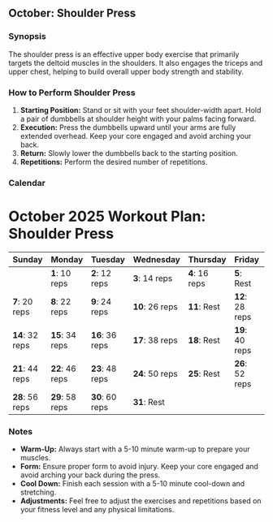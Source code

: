 ## October: Shoulder Press

### Synopsis
The shoulder press is an effective upper body exercise that primarily targets the deltoid muscles in the shoulders. It also engages the triceps and upper chest, helping to build overall upper body strength and stability.

### How to Perform Shoulder Press
1. **Starting Position:** Stand or sit with your feet shoulder-width apart. Hold a pair of dumbbells at shoulder height with your palms facing forward.
2. **Execution:** Press the dumbbells upward until your arms are fully extended overhead. Keep your core engaged and avoid arching your back.
3. **Return:** Slowly lower the dumbbells back to the starting position.
4. **Repetitions:** Perform the desired number of repetitions.

### Calendar

# October 2025 Workout Plan: Shoulder Press

| Sunday         | Monday         | Tuesday        | Wednesday      | Thursday       | Friday         | Saturday       |
|----------------|----------------|----------------|----------------|----------------|----------------|----------------|
|                | **1**: 10 reps | **2**: 12 reps | **3**: 14 reps | **4**: 16 reps | **5**: Rest    | **6**: 18 reps |
| **7**: 20 reps | **8**: 22 reps | **9**: 24 reps | **10**: 26 reps| **11**: Rest   | **12**: 28 reps| **13**: 30 reps|
| **14**: 32 reps| **15**: 34 reps| **16**: 36 reps| **17**: 38 reps| **18**: Rest   | **19**: 40 reps| **20**: 42 reps|
| **21**: 44 reps| **22**: 46 reps| **23**: 48 reps| **24**: 50 reps| **25**: Rest   | **26**: 52 reps| **27**: 54 reps|
| **28**: 56 reps| **29**: 58 reps| **30**: 60 reps| **31**: Rest   |                |                |                |

### Notes
- **Warm-Up:** Always start with a 5-10 minute warm-up to prepare your muscles.
- **Form:** Ensure proper form to avoid injury. Keep your core engaged and avoid arching your back during the press.
- **Cool Down:** Finish each session with a 5-10 minute cool-down and stretching.
- **Adjustments:** Feel free to adjust the exercises and repetitions based on your fitness level and any physical limitations.